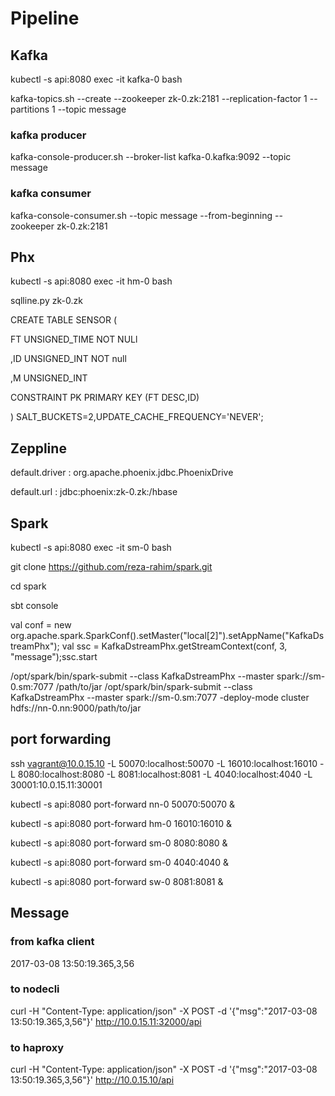 # Pipeline

## Kafka
kubectl -s api:8080 exec -it kafka-0 bash

kafka-topics.sh --create --zookeeper zk-0.zk:2181 --replication-factor 1 --partitions 1 --topic message

### kafka producer
kafka-console-producer.sh --broker-list kafka-0.kafka:9092 --topic message

### kafka consumer
kafka-console-consumer.sh --topic message --from-beginning --zookeeper zk-0.zk:2181


## Phx
kubectl -s api:8080 exec -it hm-0 bash

sqlline.py zk-0.zk

CREATE TABLE SENSOR (

FT UNSIGNED_TIME NOT NULl

,ID UNSIGNED_INT NOT null

,M UNSIGNED_INT

CONSTRAINT PK PRIMARY KEY (FT DESC,ID)

) SALT_BUCKETS=2,UPDATE_CACHE_FREQUENCY='NEVER';

## Zeppline

default.driver : org.apache.phoenix.jdbc.PhoenixDrive

default.url : jdbc:phoenix:zk-0.zk:/hbase


## Spark

kubectl -s api:8080 exec -it sm-0 bash

git clone https://github.com/reza-rahim/spark.git

cd spark 

sbt console 

val conf = new org.apache.spark.SparkConf().setMaster("local[2]").setAppName("KafkaDstreamPhx"); val ssc =  KafkaDstreamPhx.getStreamContext(conf, 3, "message");ssc.start

/opt/spark/bin/spark-submit --class KafkaDstreamPhx --master spark://sm-0.sm:7077 /path/to/jar
/opt/spark/bin/spark-submit --class KafkaDstreamPhx --master spark://sm-0.sm:7077 -deploy-mode cluster hdfs://nn-0.nn:9000/path/to/jar


## port forwarding

ssh vagrant@10.0.15.10 -L 50070:localhost:50070 -L 16010:localhost:16010 -L 8080:localhost:8080 -L 8081:localhost:8081  -L 4040:localhost:4040 -L 30001:10.0.15.11:30001

kubectl -s api:8080 port-forward nn-0 50070:50070 &

kubectl -s api:8080 port-forward hm-0 16010:16010 &

kubectl -s api:8080 port-forward sm-0 8080:8080 &

kubectl -s api:8080 port-forward sm-0 4040:4040 &

kubectl -s api:8080 port-forward sw-0 8081:8081 &

## Message
### from kafka client

2017-03-08 13:50:19.365,3,56

### to nodecli

curl -H "Content-Type: application/json" -X POST -d '{"msg":"2017-03-08 13:50:19.365,3,56"}'  http://10.0.15.11:32000/api

### to haproxy
curl -H "Content-Type: application/json" -X POST -d '{"msg":"2017-03-08 13:50:19.365,3,56"}'  http://10.0.15.10/api



